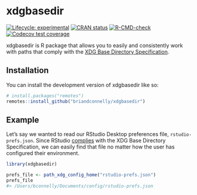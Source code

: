 
<!-- README.md is generated from README.Rmd. Please edit that file -->

# xdgbasedir

<!-- badges: start -->

[![Lifecycle:
experimental](https://img.shields.io/badge/lifecycle-experimental-orange.svg)](https://lifecycle.r-lib.org/articles/stages.html#experimental)
[![CRAN
status](https://www.r-pkg.org/badges/version/xdgbasedir)](https://CRAN.R-project.org/package=xdgbasedir)
[![R-CMD-check](https://github.com/briandconnelly/xdgbasedir/actions/workflows/R-CMD-check.yaml/badge.svg)](https://github.com/briandconnelly/xdgbasedir/actions/workflows/R-CMD-check.yaml)
[![Codecov test
coverage](https://codecov.io/gh/briandconnelly/xdgbasedir/branch/main/graph/badge.svg)](https://app.codecov.io/gh/briandconnelly/xdgbasedir?branch=main)
<!-- badges: end -->

xdgbasedir is R package that allows you to easily and consistently work
with paths that comply with the [XDG Base Directory
Specification](https://specifications.freedesktop.org/basedir-spec/basedir-spec-latest.html).

## Installation

You can install the development version of xdgbasedir like so:

``` r
# install.packages("remotes")
remotes::install_github("briandconnelly/xdgbasedir")
```

## Example

Let’s say we wanted to read our RStudio Desktop preferences file,
`rstudio-prefs.json`. Since RStudio
[complies](https://docs.posit.co/ide/desktop-pro/settings/settings.html)
with the XDG Base Directory Specification, we can easily find that file
no matter how the user has configured their environment.

``` r
library(xdgbasedir)

prefs_file <- path_xdg_config_home("rstudio-prefs.json")
prefs_file
#> /Users/bconnelly/Documents/config/rstudio-prefs.json
```
